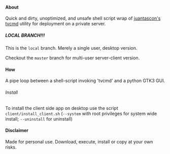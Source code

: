 #### About

Quick and dirty, unoptimized, and unsafe shell script wrap of [juantascon's tvcmd](https://github.com/juantascon/tvcmd) utility for deployment on a private server.


##### LOCAL BRANCH!!!

This is the `local` branch. Merely a single user, desktop version.

Checkout the `master` branch for multi-user server-client version.


#### How

A pipe loop between a shell-script invoking 'tvcmd' and a python GTK3 GUI.


###### Install

To install the client side app on desktop use the script `client/install_client.sh` (`--system` with root privileges for system wide install; `--uninstall` for uninstall)


#### Disclaimer

Made for personal use. Download, execute, install or copy at your own risks.